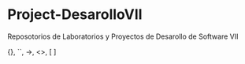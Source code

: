 # Project-DesarolloVII
Reposotorios de Laboratorios y Proyectos de Desarollo de Software VII

{}, ``, ->, <>, [ ]

